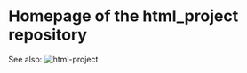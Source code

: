 # Homepage of the html_project repository
See also: ![html-project](https://github.com/zixuan75/html_project)
